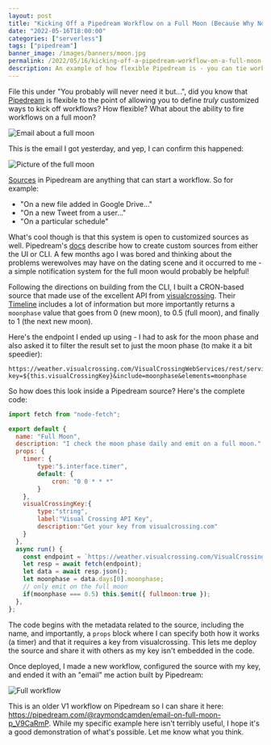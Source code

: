 ```yaml
---
layout: post
title: "Kicking Off a Pipedream Workflow on a Full Moon (Because Why Not?)"
date: "2022-05-16T18:00:00"
categories: ["serverless"]
tags: ["pipedream"]
banner_image: /images/banners/moon.jpg
permalink: /2022/05/16/kicking-off-a-pipedream-workflow-on-a-full-moon-because-why-not
description: An example of how flexible Pipedream is - you can tie workflows to astronomical events!
---
```


File this under "You probably will never need it but...", did you know that [Pipedream](https://pipedream.com?via=raymond) is flexible to the point of allowing you to define *truly* customized ways to kick off workflows? How flexible? What about the ability to fire workflows on a full moon?

<p>
<img data-src="https://static.raymondcamden.com/images/2022/05/moon1.jpg" alt="Email about a full moon" class="lazyload imgborder imgcenter">
</p>

This is the email I got yesterday, and yep, I can confirm this happened:

<p>
<img data-src="https://static.raymondcamden.com/images/2022/05/moon2.jpg" alt="Picture of the full moon" class="lazyload imgborder imgcenter">
</p>

[Sources](https://pipedream.com/docs/sources/) in Pipedream are anything that can start a workflow. So for example:

* "On a new file added in Google Drive..." 
* "On a new Tweet from a user..."
* "On a particular schedule"

What's cool though is that this system is open to customized sources as well. Pipedream's [docs](https://pipedream.com/docs/sources/#creating-event-sources) describe how to create custom sources from either the UI or CLI. A few months ago I was bored and thinking about the problems werewolves may have on the dating scene and it occurred to me - a simple notification system for the full moon would probably be helpful! 

Following the directions on building from the CLI, I built a CRON-based source that made use of the excellent API from [visualcrossing](https://www.visualcrossing.com/). Their [Timeline](https://www.visualcrossing.com/resources/documentation/weather-api/timeline-weather-api/) includes a lot of information but more importantly returns a `moonphase` value that goes from 0 (new moon), to 0.5 (full moon), and finally to 1 (the next new moon). 

Here's the endpoint I ended up using - I had to ask for the moon phase and also asked it to filter the result set to just the moon phase (to make it a bit speedier): 

```
https://weather.visualcrossing.com/VisualCrossingWebServices/rest/services/timeline/70508/today?key=${this.visualCrossingKey}&include=moonphase&elements=moonphase
```

So how does this look inside a Pipedream source? Here's the complete code:

```js
import fetch from "node-fetch";

export default {
  name: "Full Moon",
  description: "I check the moon phase daily and emit on a full moon.",
  props: {
    timer: {
        type:"$.interface.timer",
        default: {
            cron: "0 0 * * *"
        }
    },
    visualCrossingKey:{
        type:"string",
        label:"Visual Crossing API Key",
        description:"Get your key from visualcrossing.com"
    }
  },
  async run() {
    const endpoint = `https://weather.visualcrossing.com/VisualCrossingWebServices/rest/services/timeline/70508/today?key=${this.visualCrossingKey}&include=moonphase&elements=moonphase`;
    let resp = await fetch(endpoint);
    let data = await resp.json();
    let moonphase = data.days[0].moonphase;
    // only emit on the full moon
    if(moonphase === 0.5) this.$emit({ fullmoon:true });
  },
};
```

The code begins with the metadata related to the source, including the name, and importantly, a `props` block where I can specify both how it works (a timer) and that it requires a key from visualcrossing. This lets me deploy the source and share it with others as my key isn't embedded in the code. 

Once deployed, I made a new workflow, configured the source with my key, and ended it with an "email" me action built by Pipedream:

<p>
<img data-src="https://static.raymondcamden.com/images/2022/05/moon3.jpg" alt="Full workflow" class="lazyload imgborder imgcenter">
</p>

This is an older V1 workflow on Pipedream so I can share it here: <https://pipedream.com/@raymondcamden/email-on-full-moon-p_V9CaRmP>. While my specific example here isn't terribly useful, I hope it's a good demonstration of what's possible. Let me know what you think.